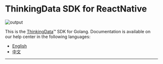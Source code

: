 # ThinkingData SDK for ReactNative
![output](https://user-images.githubusercontent.com/53337625/205621683-ed9b97ef-6a52-4903-a2c0-a955dddebb7d.png)

This is the [ThinkingData](https://www.thinkingdata.cn)™ SDK for Golang. Documentation is available on our help center in the following languages:

- [English](https://docs.thinkingdata.cn/ta-manual/latest/en/99oQ5UeGzK09DWfPCaQwCg/installation/client_sdk/app_third_support/rn_sdk_support/rn_sdk_support.html)
- [中文](https://docs.thinkingdata.cn/ta-manual/latest/installation/installation_menu/client_sdk/app_third_support/rn_sdk_support/rn_sdk_support.html)

---
